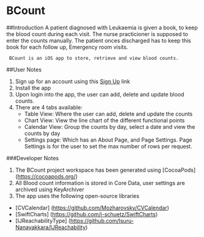 # BCount


##Introduction
     A patient diagnosed with Leukaemia is given a book, to keep the blood count during each visit.  The nurse practicioner is supposed to enter the counts manually.  The patient onces discharged has to keep this book for each follow up, Emergency room visits.
     
     BCount is an iOS app to store, retrieve and view blood counts.  

##User Notes
1.  Sign up for an account using this [Sign Up](http://jbossews-soulbuzz.rhcloud.com/signup.html) link
2.  Install the app
3.  Upon login into the app, the user can add, delete and update blood counts.
4.  There are 4 tabs available:
    - Table View:  Where the user can add, delete and update the counts
    - Chart View:  View the line chart of the different functional points
    - Calendar View: Group the counts by day, select a date and view the counts by day
    - Settings page:  Which has an About Page, and Page Settings.  Page Settings is for the user to set the max number of rows per request.

###Developer Notes
1. The BCount project workspace has been generated using [CocoaPods] (https://cocoapods.org/) 
2. All Blood count information is stored in Core Data, user settings are archived using KeyArchiver
2. The app uses the following open-source libraries
  - [CVCalendar] (https://github.com/Mozharovsky/CVCalendar)
  - [SwiftCharts] (https://github.com/i-schuetz/SwiftCharts)
  - [IJReachabilityType] (https://github.com/Isuru-Nanayakkara/IJReachability)
